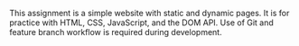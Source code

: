 This assignment is a simple website with static and dynamic pages. It is for practice with HTML, CSS, JavaScript, and the DOM API. Use of Git and feature branch workflow is required during development.
